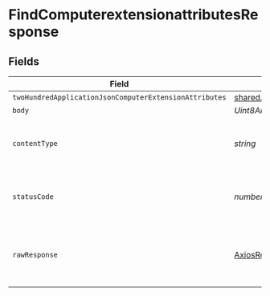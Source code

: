 # FindComputerextensionattributesResponse


## Fields

| Field                                                                                             | Type                                                                                              | Required                                                                                          | Description                                                                                       |
| ------------------------------------------------------------------------------------------------- | ------------------------------------------------------------------------------------------------- | ------------------------------------------------------------------------------------------------- | ------------------------------------------------------------------------------------------------- |
| `twoHundredApplicationJsonComputerExtensionAttributes`                                            | [shared.ComputerExtensionAttributes](../../../sdk/models/shared/computerextensionattributes.md)[] | :heavy_minus_sign:                                                                                | OK                                                                                                |
| `body`                                                                                            | *Uint8Array*                                                                                      | :heavy_minus_sign:                                                                                | N/A                                                                                               |
| `contentType`                                                                                     | *string*                                                                                          | :heavy_check_mark:                                                                                | HTTP response content type for this operation                                                     |
| `statusCode`                                                                                      | *number*                                                                                          | :heavy_check_mark:                                                                                | HTTP response status code for this operation                                                      |
| `rawResponse`                                                                                     | [AxiosResponse](https://axios-http.com/docs/res_schema)                                           | :heavy_minus_sign:                                                                                | Raw HTTP response; suitable for custom response parsing                                           |